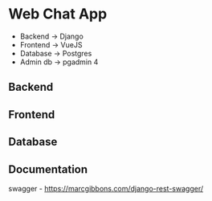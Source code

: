 # Web Chat App

* Backend -> Django
* Frontend -> VueJS
* Database -> Postgres
* Admin db -> pgadmin 4

## Backend

## Frontend

## Database

## Documentation

  swagger - https://marcgibbons.com/django-rest-swagger/